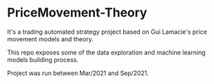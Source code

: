 # PriceMovement-Theory
It's a trading automated strategy project based on Gui Lamacie's price movement models and theory.

This repo exposes some of the data exploration and machine learning models building process.

Project was run between Mar/2021 and Sep/2021.

